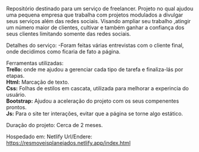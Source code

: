 Repositório destinado para um serviço de freelancer.
Projeto no qual ajudou uma pequena empresa que trabalha com projetos modulados a divulgar seus serviços além das redes sociais. Visando ampliar seu trabalho
,atingir um número maior de clientes, cultivar e também ganhar a confiança dos seus clientes limitando somente das redes sociais.

Detalhes do serviço:
-Foram feitas várias entrevistas com o cliente final, onde decidimos como ficaria de fato a página.

Ferramentas utilizadas:<br>
<strong>Trello:</strong> onde me ajudou a gerenciar cada tipo de tarefa e finaliza-lás por etapas.<br>
<strong>Html:</strong> Marcação de texto.<br>
<strong>Css:</strong> Folhas de estilos em cascata, utilizada para melhorar a experincia do usuário.<br>
<strong>Bootstrap:</strong> Ajudou a aceleração do projeto com os seus compenentes prontos.<br>
<strong>Js:</strong> Para o site ter interações, evitar que a página se torne algo estático.<br>

Duração do projeto:
Cerca de 2 meses.

Hospedado em:  Netlify
Url/Endere: https://resmoveisplanejados.netlify.app/index.html
